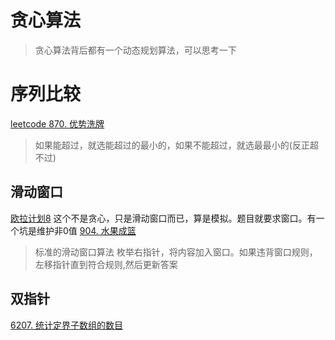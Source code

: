 # 贪心算法
> 贪心算法背后都有一个动态规划算法，可以思考一下

# 序列比较
[leetcode 870. 优势洗牌](https://leetcode.cn/problems/advantage-shuffle/)
> 如果能超过，就选能超过的最小的，如果不能超过，就选最最小的(反正超不过)

## 滑动窗口
[欧拉计划8](http://pe-cn.github.io/8/) 这个不是贪心，只是滑动窗口而已，算是模拟。题目就要求窗口。有一个坑是维护非0值
[904. 水果成篮](https://leetcode.cn/problems/fruit-into-baskets/)
> 标准的滑动窗口算法
> 枚举右指针，将内容加入窗口。如果违背窗口规则，左移指针直到符合规则,然后更新答案

## 双指针
[6207. 统计定界子数组的数目](https://leetcode.cn/problems/count-subarrays-with-fixed-bounds/)
